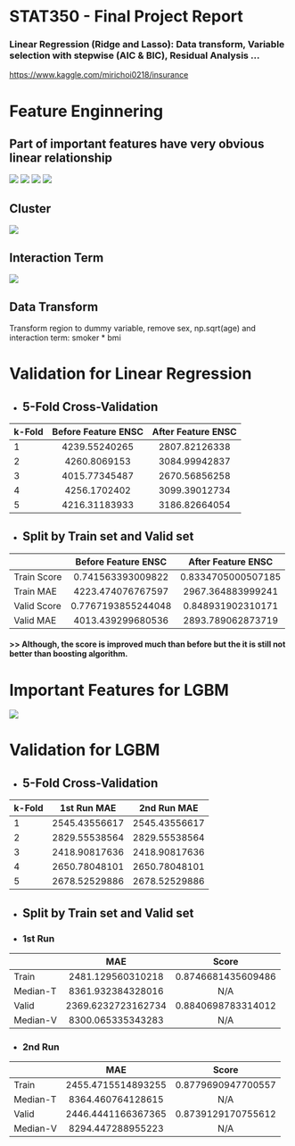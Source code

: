 # STAT350 - Final Project Report
### Linear Regression (Ridge and Lasso): Data transform, Variable selection with stepwise (AIC & BIC), Residual Analysis ...
https://www.kaggle.com/mirichoi0218/insurance
# Feature Enginnering
## Part of important features have very obvious linear relationship

<img src="./plot/corr/Correlation-age.png">
<img src="./plot/corr/Correlation-children.png">
<img src="./plot/corr/Correlation-smoker.png">

<img src="./plot/corr2/p3.png">

## Cluster
<img src="./plot/corr2/p4.png">

## Interaction Term
<img src="./plot/corr2/p1.png">



## Data Transform
Transform region to dummy variable, remove sex, np.sqrt(age) and interaction term: smoker * bmi

# Validation for Linear Regression
+ ## 5-Fold Cross-Validation

| k-Fold  |Before Feature ENSC|After Feature ENSC|
|:--------|:-----------------:|:----------------:|
| 1       |  4239.55240265    | 2807.82126338    |
| 2       |  4260.8069153     | 3084.99942837    |
| 3       |  4015.77345487    | 2670.56856258    |
| 4       |  4256.1702402     | 3099.39012734    |
| 5       |  4216.31183933    | 3186.82664054    |

+ ## Split by Train set and Valid set

|           |Before Feature ENSC |After Feature ENSC  |
|-----------|:------------------:|:------------------:|
|Train Score|  0.741563393009822 | 0.8334705000507185 |
|Train MAE  |  4223.474076767597 | 2967.364883999241  |
|Valid Score|  0.7767193855244048| 0.848931902310171  |
|Valid MAE  |  4013.439299680536 | 2893.789062873719  |

#### >> Although, the score is improved much than before but the it is still not better than boosting algorithm.

# Important Features for LGBM

<img src="./plot/imp/Feature Importances.png">


# Validation for LGBM
+ ## 5-Fold Cross-Validation

| k-Fold  | 1st Run MAE    | 2nd Run MAE   |
|:--------|:--------------:|:-------------:|
| 1       |  2545.43556617 | 2545.43556617 |
| 2       |  2829.55538564 | 2829.55538564 |
| 3       |  2418.90817636 | 2418.90817636 |
| 4       |  2650.78048101 | 2650.78048101 |
| 5       |  2678.52529886 | 2678.52529886 |

+ ## Split by Train set and Valid set

- ### 1st Run

|          |          MAE       |       Score        |
|----------|:------------------:|:------------------:|
| Train    |  2481.129560310218 | 0.8746681435609486 |
| Median-T |  8361.932384328016 |         N/A        |
| Valid    |  2369.6232723162734| 0.8840698783314012 |
| Median-V |  8300.065335343283 |         N/A        |

- ### 2nd Run

|          |          MAE       |       Score        |
|----------|:------------------:|:------------------:|
| Train    |  2455.4715514893255| 0.8779690947700557 |
| Median-T |  8364.460764128615 |         N/A        |
| Valid    |  2446.4441166367365| 0.8739129170755612 |
| Median-V |  8294.447288955223 |         N/A        |
